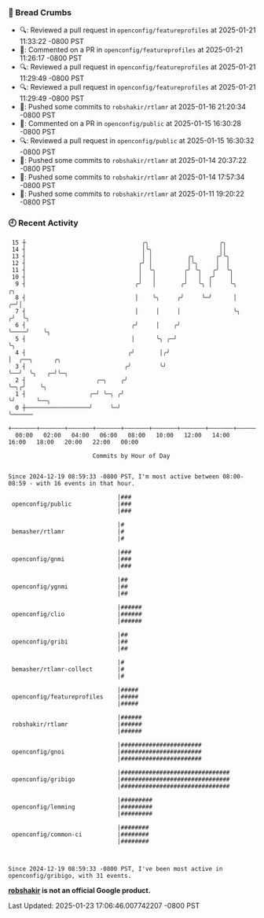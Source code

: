 ### 🍞 Bread Crumbs

 * 🔍: Reviewed a pull request in  `openconfig/featureprofiles` at 2025-01-21 11:33:22 -0800 PST
 * 💬: Commented on a PR in  `openconfig/featureprofiles` at 2025-01-21 11:26:17 -0800 PST
 * 🔍: Reviewed a pull request in  `openconfig/featureprofiles` at 2025-01-21 11:29:49 -0800 PST
 * 🔍: Reviewed a pull request in  `openconfig/featureprofiles` at 2025-01-21 11:29:49 -0800 PST
 * 🚢: Pushed some commits to `robshakir/rtlamr` at 2025-01-16 21:20:34 -0800 PST
 * 💬: Commented on a PR in  `openconfig/public` at 2025-01-15 16:30:28 -0800 PST
 * 🔍: Reviewed a pull request in  `openconfig/public` at 2025-01-15 16:30:32 -0800 PST
 * 🚢: Pushed some commits to `robshakir/rtlamr` at 2025-01-14 20:37:22 -0800 PST
 * 🚢: Pushed some commits to `robshakir/rtlamr` at 2025-01-14 17:57:34 -0800 PST
 * 🚢: Pushed some commits to `robshakir/rtlamr` at 2025-01-11 19:20:22 -0800 PST

### 🕘 Recent Activity
```
 15 ┼                                 ╭╮                    ╭╮
 14 ┤                                 │╰╮                   ││
 13 ┤                                 │ │          ╭╮      ╭╯╰╮
 12 ┤                                ╭╯ │          │╰╮     │  │
 11 ┤                                │  ╰╮        ╭╯ ╰╮   ╭╯  ╰╮
 10 ┤                                │   │        │   │  ╭╯    │
  9 ┤                               ╭╯   │       ╭╯   ╰╮ │     ╰╮        ╭╮
  8 ┤                               │    ╰╮     ╭╯     ╰─╯      │      ╭─╯│
  7 ┤                               │     │     │               ╰╮    ╭╯  ╰╮
  6 ┤                              ╭╯     │    ╭╯                ╰────╯    ╰╮
  5 ┤                              │      ╰╮ ╭─╯                            ╰╮
  4 ┤                             ╭╯       │╭╯                               │  ╭──╮      ╭╮
  3 ┤                            ╭╯        ╰╯                                ╰──╯  ╰╮   ╭─╯╰─╮
  2 ┤                    ╭─╮    ╭╯                                                  ╰─╮╭╯    ╰╮
  1 ┤                  ╭─╯ ╰─╮ ╭╯                                                     ╰╯      ╰──╮
  0 ┼──────────────────╯     ╰─╯                                                                 ╰──────
    +───────+───────+───────+───────+───────+───────+───────+───────+───────+───────+───────+───────+────
  00:00   02:00   04:00   06:00   08:00   10:00   12:00   14:00   16:00   18:00   20:00   22:00   00:00   

						Commits by Hour of Day


Since 2024-12-19 08:59:33 -0800 PST, I'm most active between 08:00-08:59 - with 16 events in that hour.

```



```
                               |###
 openconfig/public             |###
                               |###

                               |#
 bemasher/rtlamr               |#
                               |#

                               |###
 openconfig/gnmi               |###
                               |###

                               |##
 openconfig/ygnmi              |##
                               |##

                               |######
 openconfig/clio               |######
                               |######

                               |##
 openconfig/gribi              |##
                               |##

                               |#
 bemasher/rtlamr-collect       |#
                               |#

                               |#####
 openconfig/featureprofiles    |#####
                               |#####

                               |######
 robshakir/rtlamr              |######
                               |######

                               |#######################
 openconfig/gnoi               |#######################
                               |#######################

                               |###############################
 openconfig/gribigo            |###############################
                               |###############################

                               |#########
 openconfig/lemming            |#########
                               |#########

                               |########
 openconfig/common-ci          |########
                               |########



Since 2024-12-19 08:59:33 -0800 PST, I've been most active in openconfig/gribigo, with 31 events.

```
**[robshakir](mailto:robjs@google.com) is not an official Google product.**  


Last Updated: 2025-01-23 17:06:46.007742207 -0800 PST
